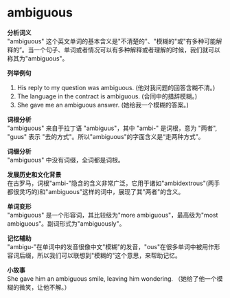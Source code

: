 # ambiguous

**分析词义**  
"ambiguous" 这个英文单词的基本含义是"不清楚的"、"模糊的"或"有多种可能解释的”。当一个句子、单词或者情况可以有多种解释或者理解的时候，我们就可以称其为"ambiguous"。

  

**列举例句**

  

1.  His reply to my question was ambiguous. (他对我问题的回答含糊不清。)
2.  The language in the contract is ambiguous. (合同中的措辞模糊。)
3.  She gave me an ambiguous answer. (她给我一个模糊的答案。)

  

**词根分析**  
"ambiguous" 来自于拉丁语 "ambiguus"，其中 "ambi-" 是词根，意为 "两者", "guus" 表示 "去的方式"。所以"ambiguous"的字面含义是“走两种方式”。

  

**词缀分析**  
"ambiguous" 中没有词缀，全词都是词根。

  

**发展历史和文化背景**  
在古罗马，词根"ambi-"隐含的含义非常广泛，它用于诸如"ambidextrous"(两手都很灵巧的)和"ambiguous"这样的词中，展现了其"两者"的含义。

  

**单词变形**  
"ambiguous" 是一个形容词，其比较级为"more ambiguous"，最高级为"most ambiguous"。副词形式为"ambiguously"。

  

**记忆辅助**  
"ambigu-"在单词中的发音很像中文"模糊"的发音，"ous"在很多单词中被用作形容词后缀，所以我们可以联想到"模糊的"这个意思，来帮助记忆。

  

**小故事**  
She gave him an ambiguous smile, leaving him wondering. （她给了他一个模糊的微笑，让他不解。）
